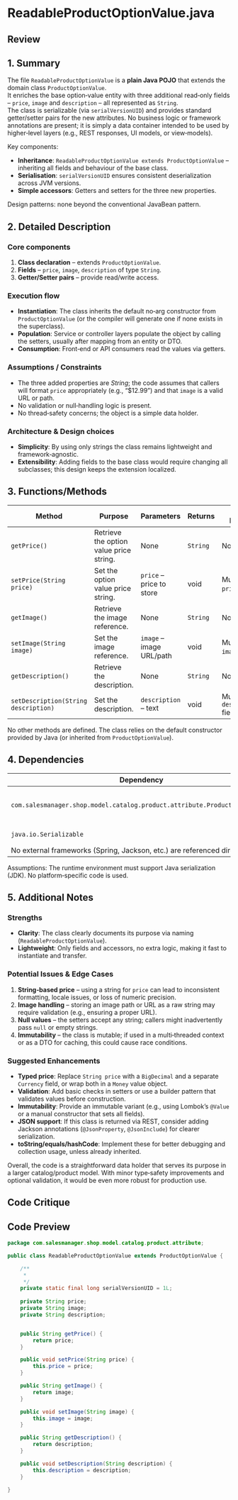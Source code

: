 # ReadableProductOptionValue.java

## Review

## 1. Summary  
The file `ReadableProductOptionValue` is a **plain Java POJO** that extends the domain class `ProductOptionValue`.  
It enriches the base option‑value entity with three additional read‑only fields – `price`, `image` and `description` – all represented as `String`.  
The class is serializable (via `serialVersionUID`) and provides standard getter/setter pairs for the new attributes. No business logic or framework annotations are present; it is simply a data container intended to be used by higher‑level layers (e.g., REST responses, UI models, or view‑models).

Key components:  
- **Inheritance**: `ReadableProductOptionValue extends ProductOptionValue` – inheriting all fields and behaviour of the base class.  
- **Serialisation**: `serialVersionUID` ensures consistent deserialization across JVM versions.  
- **Simple accessors**: Getters and setters for the three new properties.

Design patterns: none beyond the conventional JavaBean pattern.

## 2. Detailed Description  
### Core components  
1. **Class declaration** – extends `ProductOptionValue`.  
2. **Fields** – `price`, `image`, `description` of type `String`.  
3. **Getter/Setter pairs** – provide read/write access.  

### Execution flow  
- **Instantiation**: The class inherits the default no‑arg constructor from `ProductOptionValue` (or the compiler will generate one if none exists in the superclass).  
- **Population**: Service or controller layers populate the object by calling the setters, usually after mapping from an entity or DTO.  
- **Consumption**: Front‑end or API consumers read the values via getters.  

### Assumptions / Constraints  
- The three added properties are *String*; the code assumes that callers will format `price` appropriately (e.g., “$12.99”) and that `image` is a valid URL or path.  
- No validation or null‑handling logic is present.  
- No thread‑safety concerns; the object is a simple data holder.  

### Architecture & Design choices  
- **Simplicity**: By using only strings the class remains lightweight and framework‑agnostic.  
- **Extensibility**: Adding fields to the base class would require changing all subclasses; this design keeps the extension localized.  

## 3. Functions/Methods  

| Method | Purpose | Parameters | Returns | Side Effects |
|--------|---------|------------|---------|--------------|
| `getPrice()` | Retrieve the option value price string. | None | `String` | None |
| `setPrice(String price)` | Set the option value price string. | `price` – price to store | void | Mutates `price` field |
| `getImage()` | Retrieve the image reference. | None | `String` | None |
| `setImage(String image)` | Set the image reference. | `image` – image URL/path | void | Mutates `image` field |
| `getDescription()` | Retrieve the description. | None | `String` | None |
| `setDescription(String description)` | Set the description. | `description` – text | void | Mutates `description` field |

No other methods are defined. The class relies on the default constructor provided by Java (or inherited from `ProductOptionValue`).

## 4. Dependencies  
| Dependency | Type | Notes |
|------------|------|-------|
| `com.salesmanager.shop.model.catalog.product.attribute.ProductOptionValue` | Class (in‑house) | Provides the base domain model; must be serializable. |
| `java.io.Serializable` | Standard Java | Required for `serialVersionUID`. |
| No external frameworks (Spring, Jackson, etc.) are referenced directly. |

Assumptions: The runtime environment must support Java serialization (JDK). No platform‑specific code is used.

## 5. Additional Notes  

### Strengths  
- **Clarity**: The class clearly documents its purpose via naming (`ReadableProductOptionValue`).  
- **Lightweight**: Only fields and accessors, no extra logic, making it fast to instantiate and transfer.  

### Potential Issues & Edge Cases  
1. **String‑based price** – using a string for `price` can lead to inconsistent formatting, locale issues, or loss of numeric precision.  
2. **Image handling** – storing an image path or URL as a raw string may require validation (e.g., ensuring a proper URL).  
3. **Null values** – the setters accept any string; callers might inadvertently pass `null` or empty strings.  
4. **Immutability** – the class is mutable; if used in a multi‑threaded context or as a DTO for caching, this could cause race conditions.  

### Suggested Enhancements  
- **Typed price**: Replace `String price` with a `BigDecimal` and a separate `Currency` field, or wrap both in a `Money` value object.  
- **Validation**: Add basic checks in setters or use a builder pattern that validates values before construction.  
- **Immutability**: Provide an immutable variant (e.g., using Lombok’s `@Value` or a manual constructor that sets all fields).  
- **JSON support**: If this class is returned via REST, consider adding Jackson annotations (`@JsonProperty`, `@JsonInclude`) for clearer serialization.  
- **toString/equals/hashCode**: Implement these for better debugging and collection usage, unless already inherited.  

Overall, the code is a straightforward data holder that serves its purpose in a larger catalog/product model. With minor type‑safety improvements and optional validation, it would be even more robust for production use.

## Code Critique



## Code Preview

```java
package com.salesmanager.shop.model.catalog.product.attribute;

public class ReadableProductOptionValue extends ProductOptionValue {

	/**
	 * 
	 */
	private static final long serialVersionUID = 1L;
	
	private String price;
	private String image;
	private String description;


	public String getPrice() {
		return price;
	}

	public void setPrice(String price) {
		this.price = price;
	}

	public String getImage() {
		return image;
	}

	public void setImage(String image) {
		this.image = image;
	}

	public String getDescription() {
		return description;
	}

	public void setDescription(String description) {
		this.description = description;
	}

}



```
